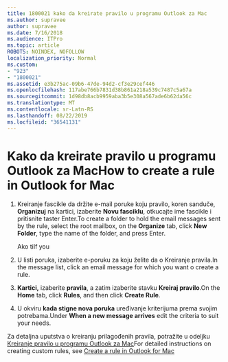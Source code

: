 ```yaml
---
title: 1800021 kako da kreirate pravilo u programu Outlook za Mac
ms.author: supravee
author: supravee
ms.date: 7/16/2018
ms.audience: ITPro
ms.topic: article
ROBOTS: NOINDEX, NOFOLLOW
localization_priority: Normal
ms.custom:
- "923"
- "1800021"
ms.assetid: e3b275ac-09b6-47de-94d2-cf3e29cef446
ms.openlocfilehash: 117abe766b7831d38b861a218a539c7487c5a67a
ms.sourcegitcommit: 1d98db8acb9959aba3b5e308a567ade6b62da56c
ms.translationtype: MT
ms.contentlocale: sr-Latn-RS
ms.lasthandoff: 08/22/2019
ms.locfileid: "36541131"
---
```

# <a name="how-to-create-a-rule-in-outlook-for-mac"></a><span data-ttu-id="fed1a-102">Kako da kreirate pravilo u programu Outlook za Mac</span><span class="sxs-lookup"><span data-stu-id="fed1a-102">How to create a rule in Outlook for Mac</span></span>

1. <span data-ttu-id="fed1a-103">Kreiranje fascikle da držite e-mail poruke koju pravilo, koren sanduče, **Organizuj** na kartici, izaberite **Novu fasciklu**, otkucajte ime fascikle i pritisnite taster Enter.</span><span class="sxs-lookup"><span data-stu-id="fed1a-103">To create a folder to hold the email messages sent by the rule, select the root mailbox, on the **Organize** tab, click **New Folder**, type the name of the folder, and press Enter.</span></span>

    <span data-ttu-id="fed1a-104">Ako ti</span><span class="sxs-lookup"><span data-stu-id="fed1a-104">If you</span></span> 

2. <span data-ttu-id="fed1a-105">U listi poruka, izaberite e-poruku za koju želite da o Kreiranje pravila.</span><span class="sxs-lookup"><span data-stu-id="fed1a-105">In the message list, click an email message for which you want o create a rule.</span></span>

3. <span data-ttu-id="fed1a-106">**Kartici,** izaberite **pravila**, a zatim izaberite stavku **Kreiraj pravilo**.</span><span class="sxs-lookup"><span data-stu-id="fed1a-106">On the **Home** tab, click **Rules**, and then click **Create Rule**.</span></span>

4. <span data-ttu-id="fed1a-107">U okviru **kada stigne nova poruka** uređivanje kriterijuma prema svojim potrebama.</span><span class="sxs-lookup"><span data-stu-id="fed1a-107">Under **When a new message arrives** edit the criteria to suit your needs.</span></span> 

<span data-ttu-id="fed1a-108">Za detaljna uputstva o kreiranju prilagođenih pravila, potražite u odeljku [Kreiranje pravilo u programu Outlook za Mac](https://aka.ms/AA1uy0v)</span><span class="sxs-lookup"><span data-stu-id="fed1a-108">For detailed instructions on creating custom rules, see [Create a rule in Outlook for Mac](https://aka.ms/AA1uy0v)</span></span>
  